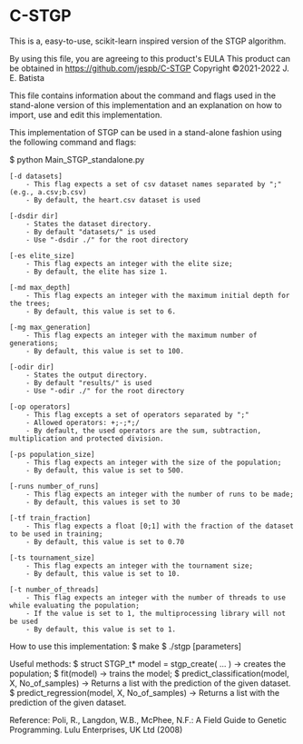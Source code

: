 # C-STGP
This is a, easy-to-use, scikit-learn inspired version of the STGP algorithm.


By using this file, you are agreeing to this product's EULA
This product can be obtained in https://github.com/jespb/C-STGP
Copyright ©2021-2022 J. E. Batista


This file contains information about the command and flags used in the stand-alone version of this implementation and an explanation on how to import, use and edit this implementation.


This implementation of STGP can be used in a stand-alone fashion using the following command and flags:

$ python Main_STGP_standalone.py
	
	[-d datasets] 
		- This flag expects a set of csv dataset names separated by ";" (e.g., a.csv;b.csv)
		- By default, the heart.csv dataset is used		

	[-dsdir dir] 
		- States the dataset directory. 
		- By default "datasets/" is used 
		- Use "-dsdir ./" for the root directory	

	[-es elite_size]
		- This flag expects an integer with the elite size;
		- By default, the elite has size 1.

	[-md max_depth]
		- This flag expects an integer with the maximum initial depth for the trees;
		- By default, this value is set to 6.		

	[-mg max_generation]
		- This flag expects an integer with the maximum number of generations;
		- By default, this value is set to 100.

	[-odir dir] 
		- States the output directory. 
		- By default "results/" is used 
		- Use "-odir ./" for the root directory
	
	[-op operators]
		- This flag excepts a set of operators separated by ";"
		- Allowed operators: +;-;*;/
		- By default, the used operators are the sum, subtraction, multiplication and protected division.		

	[-ps population_size]
		- This flag expects an integer with the size of the population;
		- By default, this value is set to 500.

	[-runs number_of_runs] 
		- This flag expects an integer with the number of runs to be made;
		- By default, this values is set to 30
	
	[-tf train_fraction]
		- This flag expects a float [0;1] with the fraction of the dataset to be used in training;
		- By default, this value is set to 0.70
	
	[-ts tournament_size]
		- This flag expects an integer with the tournament size;
		- By default, this value is set to 10.

	[-t number_of_threads]
		- This flag expects an integer with the number of threads to use while evaluating the population;
		- If the value is set to 1, the multiprocessing library will not be used 
		- By default, this value is set to 1.






How to use this implementation:
	$ make
	$ ./stgp [parameters]


Useful methods:
	$ struct STGP_t* model = stgp_create( ... )			-> creates the population;
	$ fit(model)										-> trains the model;
	$ predict_classification(model, X, No_of_samples)   -> Returns a list with the prediction of the given dataset.
	$ predict_regression(model, X, No_of_samples)   	-> Returns a list with the prediction of the given dataset.







Reference:
    Poli, R., Langdon, W.B., McPhee, N.F.: A Field Guide to Genetic Programming. Lulu Enterprises, UK Ltd (2008)